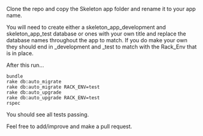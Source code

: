 Clone the repo and copy the Skeleton app folder and rename it to your app name.

You will need to create either a skeleton_app_development and skeleton_app_test database or ones with your own title and replace the database names throughout the app to match. If you do make your own they should end in _development and _test to match with the Rack_Env that is in place.

After this run...

```
bundle
rake db:auto_migrate
rake db:auto_migrate RACK_ENV=test
rake db:auto_upgrade
rake db:auto_upgrade RACK_ENV=test
rspec
```

You should see all tests passing.

Feel free to add/improve and make a pull request.
